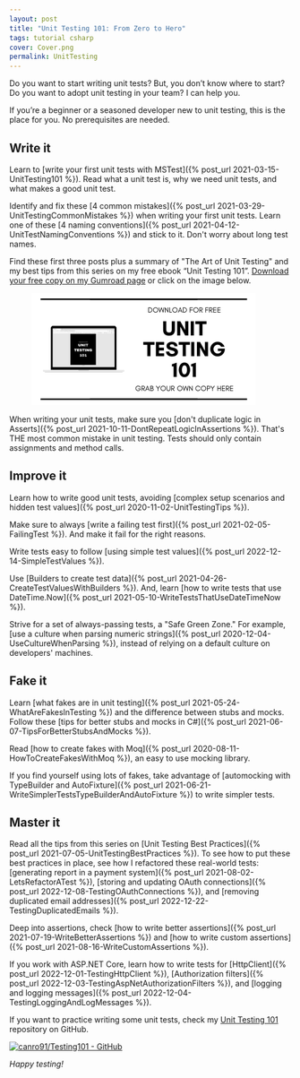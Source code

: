 ```yaml
---
layout: post
title: "Unit Testing 101: From Zero to Hero"
tags: tutorial csharp
cover: Cover.png
permalink: UnitTesting
---
```


Do you want to start writing unit tests? But, you don’t know where to start? Do you want to adopt unit testing in your team? I can help you.

If you’re a beginner or a seasoned developer new to unit testing, this is the place for you. No prerequisites are needed.

## Write it

Learn to [write your first unit tests with MSTest]({% post_url 2021-03-15-UnitTesting101 %}). Read what a unit test is, why we need unit tests, and what makes a good unit test.

Identify and fix these [4 common mistakes]({% post_url 2021-03-29-UnitTestingCommonMistakes %}) when writing your first unit tests. Learn one of these [4 naming conventions]({% post_url 2021-04-12-UnitTestNamingConventions %}) and stick to it. Don't worry about long test names.

<div class="message">Find these first three posts plus a summary of "The Art of Unit Testing" and my best tips from this series on my free ebook “Unit Testing 101”. <a href="https://imcsarag.gumroad.com/l/unittesting101" target="_blank" rel="noopener noreferrer" data-goatcounter-click="UnitTesting101eBook-Link">Download your free copy on my Gumroad page</a> or click on the image below.</div>

<figure>
<a href="/assets/posts/2021-08-30-UnitTesting/UnitTesting101.pdf" rel="noopener noreferrer" target="_blank" data-goatcounter-click="UnitTesting101eBook-Image"><img src="/assets/posts/2021-08-30-UnitTesting/GrabYourOwnCopy.png" alt="Grab your own copy of Unit Testing 101" /></a>
</figure>

When writing your unit tests, make sure you [don't duplicate logic in Asserts]({% post_url 2021-10-11-DontRepeatLogicInAssertions %}). That's THE most common mistake in unit testing. Tests should only contain assignments and method calls.

## Improve it

Learn how to write good unit tests, avoiding [complex setup scenarios and hidden test values]({% post_url 2020-11-02-UnitTestingTips %}).

Make sure to always [write a failing test first]({% post_url 2021-02-05-FailingTest %}). And make it fail for the right reasons.

Write tests easy to follow [using simple test values]({% post_url 2022-12-14-SimpleTestValues %}).

Use [Builders to create test data]({% post_url 2021-04-26-CreateTestValuesWithBuilders %}). And, learn [how to write tests that use DateTime.Now]({% post_url 2021-05-10-WriteTestsThatUseDateTimeNow %}).

Strive for a set of always-passing tests, a "Safe Green Zone." For example, [use a culture when parsing numeric strings]({% post_url 2020-12-04-UseCultureWhenParsing %}), instead of relying on a default culture on developers' machines.

## Fake it

Learn [what fakes are in unit testing]({% post_url 2021-05-24-WhatAreFakesInTesting %}) and the difference between stubs and mocks. Follow these [tips for better stubs and mocks in C#]({% post_url 2021-06-07-TipsForBetterStubsAndMocks %}).

Read [how to create fakes with Moq]({% post_url 2020-08-11-HowToCreateFakesWithMoq %}), an easy to use mocking library.

If you find yourself using lots of fakes, take advantage of [automocking with TypeBuilder and AutoFixture]({% post_url 2021-06-21-WriteSimplerTestsTypeBuilderAndAutoFixture %}) to write simpler tests.

## Master it

Read all the tips from this series on [Unit Testing Best Practices]({% post_url 2021-07-05-UnitTestingBestPractices %}). To see how to put these best practices in place, see how I refactored these real-world tests: [generating report in a payment system]({% post_url 2021-08-02-LetsRefactorATest %}), [storing and updating OAuth connections]({% post_url 2022-12-08-TestingOAuthConnections %}), and [removing duplicated email addresses]({% post_url 2022-12-22-TestingDuplicatedEmails %}).

Deep into assertions, check [how to write better assertions]({% post_url 2021-07-19-WriteBetterAssertions %}) and [how to write custom assertions]({% post_url 2021-08-16-WriteCustomAssertions %}).

If you work with ASP.NET Core, learn how to write tests for [HttpClient]({% post_url 2022-12-01-TestingHttpClient %}), [Authorization filters]({% post_url 2022-12-03-TestingAspNetAuthorizationFilters %}), and [logging and logging messages]({% post_url 2022-12-04-TestingLoggingAndLogMessages %}).

If you want to practice writing some unit tests, check my [Unit Testing 101](https://github.com/canro91/Testing101) repository on GitHub.

[![canro91/Testing101 - GitHub](https://gh-card.dev/repos/canro91/Testing101.svg)](https://github.com/canro91/Testing101)

_Happy testing!_